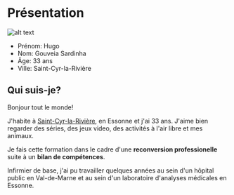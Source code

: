 # Présentation 

![alt text](https://ca.slack-edge.com/T051CP7QT3K-U05488YGSTS-14f64403b00f-120 "Hugo")
* Prénom: Hugo
* Nom: Gouveia Sardinha
* Âge: 33 ans
* Ville: Saint-Cyr-la-Rivière

## Qui suis-je?
Bonjour tout le monde!

J'habite à [Saint-Cyr-la-Rivière](https://fr.wikipedia.org/wiki/Saint-Cyr-la-Rivi%C3%A8re "Saint-Cyr-la-Rivière"), en Essonne et j'ai 33 ans. J'aime bien regarder des séries, des jeux video, des activités à l'air libre et mes animaux.

Je fais cette formation dans le cadre d'une **reconversion professionelle** suite à un **bilan de compétences**.

Infirmier de base, j'ai pu travailler quelques années au sein d'un hôpital public en Val-de-Marne et au sein d'un laboratoire d'analyses médicales en Essonne.
